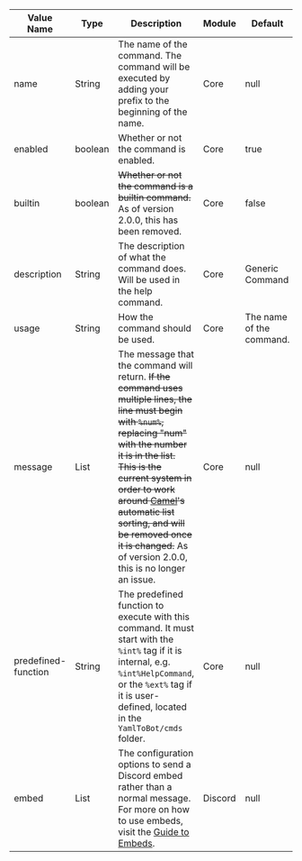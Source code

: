 | Value Name  | Type  | Description | Module | Default |
|-------------|---------|--------------------------------------------------------------------------------------------------|---------------|---------------|
| name | String  | The name of the command. The command will be executed by adding your prefix to the beginning of the name. | Core | null |
| enabled | boolean | Whether or not the command is enabled. | Core | true |
| builtin | boolean | ~~Whether or not the command is a builtin command.~~ As of version 2.0.0, this has been removed. | Core | false |
| description | String  | The description of what the command does. Will be used in the help command. | Core | Generic Command |
| usage | String | How the command should be used. | Core | The name of the command. |
| message | List | The message that the command will return. ~~If the command uses multiple lines, the line must begin with ```%num%```, replacing "num" with the number it is in the list. This is the current system in order to work around [Camel](https://github.com/decorators-squad/camel)'s automatic list sorting, and will be removed once it is changed.~~ As of version 2.0.0, this is no longer an issue. | Core | null |
| predefined-function | String | The predefined function to execute with this command. It must start with the ```%int%``` tag if it is internal, e.g. ```%int%HelpCommand```, or the ```%ext%``` tag if it is user-defined, located in the ```YamlToBot/cmds``` folder. | Core | null |
| embed | List | The configuration options to send a Discord embed rather than a normal message. For more on how to use embeds, visit the [Guide to Embeds](wiki/discord/Guide-to-Embeds).  | Discord | null |
